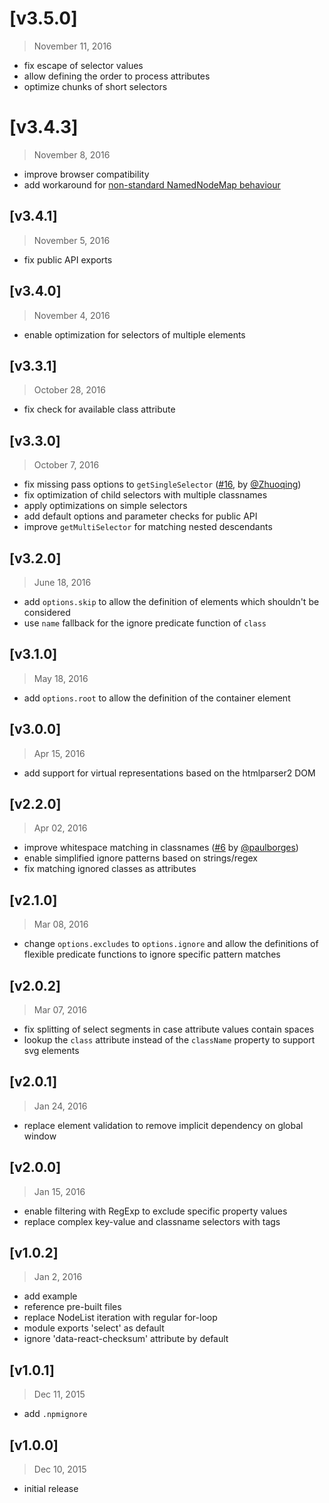 # [v3.5.0]
> November 11, 2016

- fix escape of selector values
- allow defining the order to process attributes
- optimize chunks of short selectors


# [v3.4.3]
> November 8, 2016

- improve browser compatibility
- add workaround for [non-standard NamedNodeMap behaviour](https://github.com/ariya/phantomjs/issues/14634)


## [v3.4.1]
> November 5, 2016

- fix public API exports


## [v3.4.0]
> November 4, 2016

- enable optimization for selectors of multiple elements


## [v3.3.1]
> October 28, 2016

- fix check for available class attribute


## [v3.3.0]
> October 7, 2016

- fix missing pass options to `getSingleSelector` ([#16](https://github.com/Autarc/optimal-select/pull/16), by [@Zhuoqing](https://github.com/Zhuoqing))
- fix optimization of child selectors with multiple classnames
- apply optimizations on simple selectors
- add default options and parameter checks for public API
- improve `getMultiSelector` for matching nested descendants


## [v3.2.0]
> June 18, 2016

- add `options.skip` to allow the definition of elements which shouldn't be considered
- use `name` fallback for the ignore predicate function of `class`


## [v3.1.0]
> May 18, 2016

- add `options.root` to allow the definition of the container element


## [v3.0.0]
> Apr 15, 2016

- add support for virtual representations based on the htmlparser2 DOM


## [v2.2.0]
> Apr 02, 2016

- improve whitespace matching in classnames ([#6](https://github.com/Autarc/optimal-select/pull/6) by [@paulborges](https://github.com/pauloborges))
- enable simplified ignore patterns based on strings/regex
- fix matching ignored classes as attributes


## [v2.1.0]
> Mar 08, 2016

- change `options.excludes` to `options.ignore` and allow the definitions of flexible predicate functions to ignore specific pattern matches


## [v2.0.2]
> Mar 07, 2016

- fix splitting of select segments in case attribute values contain spaces
- lookup the `class` attribute instead of the `className` property to support svg elements


## [v2.0.1]
> Jan 24, 2016

- replace element validation to remove implicit dependency on global window


## [v2.0.0]
> Jan 15, 2016

- enable filtering with RegExp to exclude specific property values
- replace complex key-value and classname selectors with tags


## [v1.0.2]
> Jan 2, 2016

- add example
- reference pre-built files
- replace NodeList iteration with regular for-loop
- module exports 'select' as default
- ignore 'data-react-checksum' attribute by default


## [v1.0.1]
> Dec 11, 2015

- add `.npmignore`


## [v1.0.0]
> Dec 10, 2015

- initial release
